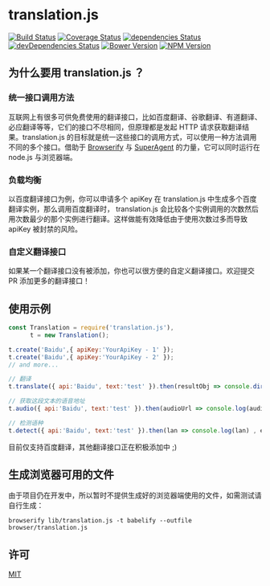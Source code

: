# translation.js

[![Build Status](https://img.shields.io/travis/lmk123/translation.js/master.svg?style=flat-square)](https://travis-ci.org/lmk123/translation.js)
[![Coverage Status](https://img.shields.io/coveralls/lmk123/translation.js/master.svg?style=flat-square)](https://coveralls.io/github/lmk123/translation.js?branch=master)
[![dependencies Status](https://img.shields.io/david/lmk123/translation.js.svg?style=flat-square)](https://david-dm.org/lmk123/translation.js)
[![devDependencies Status](https://img.shields.io/david/dev/lmk123/translation.js.svg?style=flat-square)](https://david-dm.org/lmk123/translation.js#info=devDependencies)
[![Bower Version](https://img.shields.io/bower/v/translation.js.svg?style=flat-square)](https://github.com/lmk123/translation.js/releases)
[![NPM Version](https://img.shields.io/npm/v/translation.js.svg?style=flat-square)](https://www.npmjs.com/package/translation.js)

## 为什么要用 translation.js ？

### 统一接口调用方法

互联网上有很多可供免费使用的翻译接口，比如百度翻译、谷歌翻译、有道翻译、必应翻译等等，它们的接口不尽相同，但原理都是发起 HTTP 请求获取翻译结果。translation.js 的目标就是统一这些接口的调用方式，可以使用一种方法调用不同的多个接口。借助于 [Browserify](http://browserify.org/) 与 [SuperAgent](https://github.com/visionmedia/superagent) 的力量，它可以同时运行在 node.js 与浏览器端。

### 负载均衡

以百度翻译接口为例，你可以申请多个 apiKey 在 translation.js 中生成多个百度翻译实例，那么调用百度翻译时， translation.js 会比较各个实例调用的次数然后用次数最少的那个实例进行翻译。这样做能有效降低由于使用次数过多而导致 apiKey 被封禁的风险。

### 自定义翻译接口

如果某一个翻译接口没有被添加，你也可以很方便的自定义翻译接口。欢迎提交 PR 添加更多的翻译接口！

## 使用示例

```js
const Translation = require('translation.js'),
      t = new Translation();

t.create('Baidu',{ apiKey:'YourApiKey - 1' });
t.create('Baidu',{ apiKey:'YourApiKey - 2' });
// and more...

// 翻译
t.translate({ api:'Baidu', text:'test' }).then(resultObj => console.dir(resultObj) , errMsg => console.log(errMsg));

// 获取这段文本的语音地址
t.audio({ api:'Baidu', text:'test' }).then(audioUrl => console.log(audioUrl) , errMsg => console.log(errMsg));

// 检测语种
t.detect({ api:'Baidu', text:'test' }).then(lan => console.log(lan) , errMsg => console.log(errMsg));
```

目前仅支持百度翻译，其他翻译接口正在积极添加中 ;)

## 生成浏览器可用的文件

由于项目仍在开发中，所以暂时不提供生成好的浏览器端使用的文件，如需测试请自行生成：

```
browserify lib/translation.js -t babelify --outfile browser/translation.js
```

## 许可

[MIT](https://github.com/lmk123/translation.js/blob/master/LICENSE.md)
